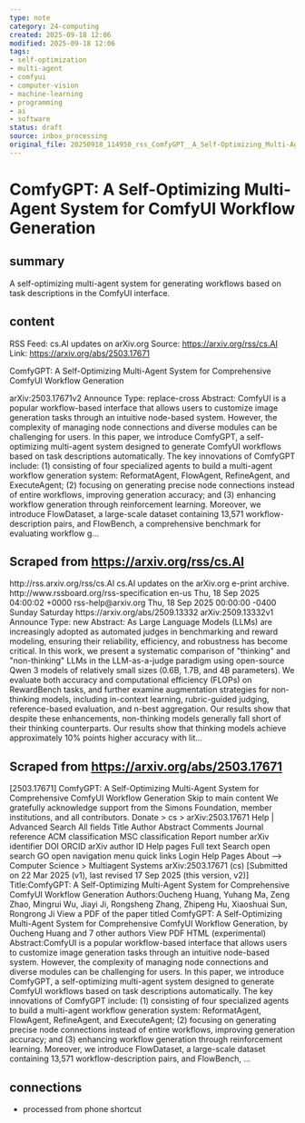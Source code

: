 ```yaml
---
type: note
category: 24-computing
created: 2025-09-18 12:06
modified: 2025-09-18 12:06
tags:
- self-optimization
- multi-agent
- comfyui
- computer-vision
- machine-learning
- programming
- ai
- software
status: draft
source: inbox_processing
original_file: 20250918_114950_rss_ComfyGPT__A_Self-Optimizing_Multi-Agent_System_for.txt
---
```



# ComfyGPT: A Self-Optimizing Multi-Agent System for ComfyUI Workflow Generation

## summary
A self-optimizing multi-agent system for generating workflows based on task descriptions in the ComfyUI interface.

## content
RSS Feed: cs.AI updates on arXiv.org
Source: https://arxiv.org/rss/cs.AI
Link: https://arxiv.org/abs/2503.17671

ComfyGPT: A Self-Optimizing Multi-Agent System for Comprehensive ComfyUI Workflow Generation

arXiv:2503.17671v2 Announce Type: replace-cross Abstract: ComfyUI is a popular workflow-based interface that allows users to customize image generation tasks through an intuitive node-based system. However, the complexity of managing node connections and diverse modules can be challenging for users. In this paper, we introduce ComfyGPT, a self-optimizing multi-agent system designed to generate ComfyUI workflows based on task descriptions automatically. The key innovations of ComfyGPT include: (1) consisting of four specialized agents to build a multi-agent workflow generation system: ReformatAgent, FlowAgent, RefineAgent, and ExecuteAgent; (2) focusing on generating precise node connections instead of entire workflows, improving generation accuracy; and (3) enhancing workflow generation through reinforcement learning. Moreover, we introduce FlowDataset, a large-scale dataset containing 13,571 workflow-description pairs, and FlowBench, a comprehensive benchmark for evaluating workflow g...

## Scraped from https://arxiv.org/rss/cs.AI
<?xml version='1.0' encoding='UTF-8'?>
<rss xmlns:arxiv="http://arxiv.org/schemas/atom" xmlns:dc="http://purl.org/dc/elements/1.1/" xmlns:atom="http://www.w3.org/2005/Atom" xmlns:content="http://purl.org/rss/1.0/modules/content/" version="2.0">
  <channel>
    <title>cs.AI updates on arXiv.org</title>
    <link>http://rss.arxiv.org/rss/cs.AI</link>
    <description>cs.AI updates on the arXiv.org e-print archive.</description>
    <atom:link href="http://rss.arxiv.org/rss/cs.AI" rel="self" type="application/rss+xml"/>
    <docs>http://www.rssboard.org/rss-specification</docs>
    <language>en-us</language>
    <lastBuildDate>Thu, 18 Sep 2025 04:00:02 +0000</lastBuildDate>
    <managingEditor>rss-help@arxiv.org</managingEditor>
    <pubDate>Thu, 18 Sep 2025 00:00:00 -0400</pubDate>
    <skipDays>
      <day>Sunday</day>
      <day>Saturday</day>
    </skipDays>
    <item>
      <title>Explicit Reasoning Makes Better Judges: A Systematic Study on Accuracy, Efficiency, and Robustness</title>
      <link>https://arxiv.org/abs/2509.13332</link>
      <description>arXiv:2509.13332v1 Announce Type: new 
Abstract: As Large Language Models (LLMs) are increasingly adopted as automated judges in benchmarking and reward modeling, ensuring their reliability, efficiency, and robustness has become critical. In this work, we present a systematic comparison of "thinking" and "non-thinking" LLMs in the LLM-as-a-judge paradigm using open-source Qwen 3 models of relatively small sizes (0.6B, 1.7B, and 4B parameters). We evaluate both accuracy and computational efficiency (FLOPs) on RewardBench tasks, and further examine augmentation strategies for non-thinking models, including in-context learning, rubric-guided judging, reference-based evaluation, and n-best aggregation. Our results show that despite these enhancements, non-thinking models generally fall short of their thinking counterparts. Our results show that thinking models achieve approximately 10% points higher accuracy with lit...


## Scraped from https://arxiv.org/abs/2503.17671
[2503.17671] ComfyGPT: A Self-Optimizing Multi-Agent System for Comprehensive ComfyUI Workflow Generation Skip to main content We gratefully acknowledge support from the Simons Foundation, member institutions, and all contributors. Donate &gt; cs &gt; arXiv:2503.17671 Help | Advanced Search All fields Title Author Abstract Comments Journal reference ACM classification MSC classification Report number arXiv identifier DOI ORCID arXiv author ID Help pages Full text Search open search GO open navigation menu quick links Login Help Pages About --> Computer Science > Multiagent Systems arXiv:2503.17671 (cs) [Submitted on 22 Mar 2025 (v1), last revised 17 Sep 2025 (this version, v2)] Title:ComfyGPT: A Self-Optimizing Multi-Agent System for Comprehensive ComfyUI Workflow Generation Authors:Oucheng Huang, Yuhang Ma, Zeng Zhao, Mingrui Wu, Jiayi Ji, Rongsheng Zhang, Zhipeng Hu, Xiaoshuai Sun, Rongrong Ji View a PDF of the paper titled ComfyGPT: A Self-Optimizing Multi-Agent System for Comprehensive ComfyUI Workflow Generation, by Oucheng Huang and 7 other authors View PDF HTML (experimental) Abstract:ComfyUI is a popular workflow-based interface that allows users to customize image generation tasks through an intuitive node-based system. However, the complexity of managing node connections and diverse modules can be challenging for users. In this paper, we introduce ComfyGPT, a self-optimizing multi-agent system designed to generate ComfyUI workflows based on task descriptions automatically. The key innovations of ComfyGPT include: (1) consisting of four specialized agents to build a multi-agent workflow generation system: ReformatAgent, FlowAgent, RefineAgent, and ExecuteAgent; (2) focusing on generating precise node connections instead of entire workflows, improving generation accuracy; and (3) enhancing workflow generation through reinforcement learning. Moreover, we introduce FlowDataset, a large-scale dataset containing 13,571 workflow-description pairs, and FlowBench, ...


## connections
- processed from phone shortcut

